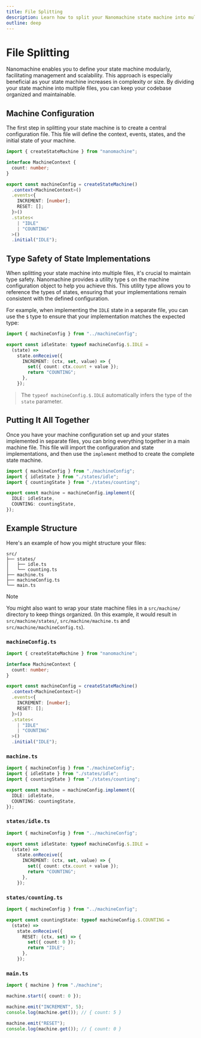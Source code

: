 ```yaml
---
title: File Splitting
description: Learn how to split your Nanomachine state machine into multiple files for better organization.
outline: deep
---
```


# File Splitting

Nanomachine enables you to define your state machine modularly, facilitating management and scalability. This approach is especially beneficial as your state machine increases in complexity or size. By dividing your state machine into multiple files, you can keep your codebase organized and maintainable.

## Machine Configuration

The first step in splitting your state machine is to create a central configuration file. This file will define the context, events, states, and the initial state of your machine.

```ts
import { createStateMachine } from "nanomachine";

interface MachineContext {
  count: number;
}

export const machineConfig = createStateMachine()
  .context<MachineContext>()
  .events<{
    INCREMENT: [number];
    RESET: [];
  }>()
  .states<
    | "IDLE"
    | "COUNTING"
  >()
  .initial("IDLE");
```

## Type Safety of State Implementations

When splitting your state machine into multiple files, it's crucial to maintain type safety. Nanomachine provides a utility type `$` on the machine configuration object to help you achieve this. This utility type allows you to reference the types of states, ensuring that your implementations remain consistent with the defined configuration.

For example, when implementing the `IDLE` state in a separate file, you can use the `$` type to ensure that your implementation matches the expected type:

```ts
import { machineConfig } from "../machineConfig";

export const idleState: typeof machineConfig.$.IDLE =
  (state) =>
    state.onReceive({
      INCREMENT: (ctx, set, value) => {
        set({ count: ctx.count + value });
        return "COUNTING";
      },
    });
```

> The `typeof machineConfig.$.IDLE` automatically infers the type of the `state` parameter.

## Putting It All Together

Once you have your machine configuration set up and your states implemented in separate files, you can bring everything together in a main machine file. This file will import the configuration and state implementations, and then use the `implement` method to create the complete state machine.

```ts
import { machineConfig } from "./machineConfig";
import { idleState } from "./states/idle";
import { countingState } from "./states/counting";

export const machine = machineConfig.implement({
  IDLE: idleState,
  COUNTING: countingState,
});
```

## Example Structure

Here's an example of how you might structure your files:

```
src/
├── states/
│   ├── idle.ts
│   └── counting.ts
├── machine.ts
├── machineConfig.ts
└── main.ts
```

> [!NOTE]
> You might also want to wrap your state machine files in a `src/machine/` directory to keep things organized. (In this example, it would result in `src/machine/states/`, `src/machine/machine.ts` and `src/machine/machineConfig.ts`).

### `machineConfig.ts`

```ts
import { createStateMachine } from "nanomachine";

interface MachineContext {
  count: number;
}

export const machineConfig = createStateMachine()
  .context<MachineContext>()
  .events<{
    INCREMENT: [number];
    RESET: [];
  }>()
  .states<
    | "IDLE"
    | "COUNTING"
  >()
  .initial("IDLE");
```

### `machine.ts`

```ts
import { machineConfig } from "./machineConfig";
import { idleState } from "./states/idle";
import { countingState } from "./states/counting";

export const machine = machineConfig.implement({
  IDLE: idleState,
  COUNTING: countingState,
});
```

### `states/idle.ts`

```ts
import { machineConfig } from "../machineConfig";

export const idleState: typeof machineConfig.$.IDLE =
  (state) =>
    state.onReceive({
      INCREMENT: (ctx, set, value) => {
        set({ count: ctx.count + value });
        return "COUNTING";
      },
    });
```

### `states/counting.ts`

```ts
import { machineConfig } from "../machineConfig";

export const countingState: typeof machineConfig.$.COUNTING =
  (state) =>
    state.onReceive({
      RESET: (ctx, set) => {
        set({ count: 0 });
        return "IDLE";
      },
    });
```

### `main.ts`

```ts
import { machine } from "./machine";

machine.start({ count: 0 });

machine.emit("INCREMENT", 5);
console.log(machine.get()); // { count: 5 }

machine.emit("RESET");
console.log(machine.get()); // { count: 0 }
```
